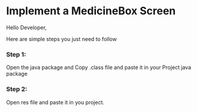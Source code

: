 Implement a MedicineBox Screen
===============
Hello Developer,

Here are simple steps you just need to follow

### Step 1:
Open the java  package and Copy .class file and paste it in your Project java package

### Step 2: 
Open res file and paste it in you project.
